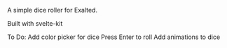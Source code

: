 A simple dice roller for Exalted.

Built with svelte-kit

To Do:
Add color picker for dice
Press Enter to roll
Add animations to dice

